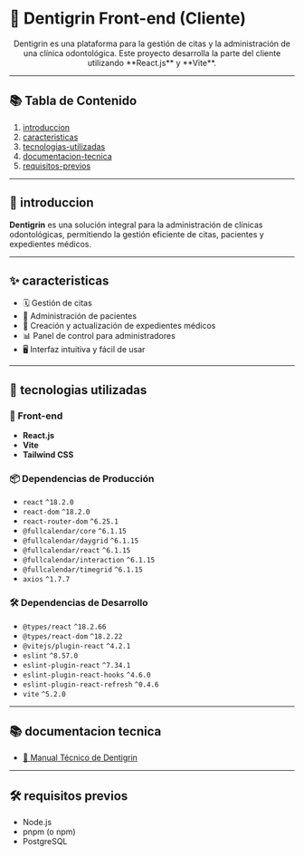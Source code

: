# 🦷 Dentigrin Front-end (Cliente)

<p align="center">
    Dentigrin es una plataforma para la gestión de citas y la administración de una clínica odontológica.  
    Este proyecto desarrolla la parte del cliente utilizando **React.js** y **Vite**.
</p>

---

## 📚 Tabla de Contenido

1. [introduccion](#introduccion)
2. [caracteristicas](#caracteristicas)
3. [tecnologias-utilizadas](#tecnologias-utilizadas)
4. [documentacion-tecnica](#documentacion-tecnica)
5. [requisitos-previos](#requisitos-previos)

---

## 📖 introduccion

**Dentigrin** es una solución integral para la administración de clínicas odontológicas, permitiendo la gestión eficiente de citas, pacientes y expedientes médicos.

---

## ✨ caracteristicas

- 🗓️ Gestión de citas
- 👥 Administración de pacientes
- 📑 Creación y actualización de expedientes médicos
- 📊 Panel de control para administradores
- 🖥️ Interfaz intuitiva y fácil de usar

---

## 🧰 tecnologias utilizadas

### 🚀 Front-end
- **React.js**
- **Vite**
- **Tailwind CSS**

### 📦 Dependencias de Producción
- `react` `^18.2.0`
- `react-dom` `^18.2.0`
- `react-router-dom` `^6.25.1`
- `@fullcalendar/core` `^6.1.15`
- `@fullcalendar/daygrid` `^6.1.15`
- `@fullcalendar/react` `^6.1.15`
- `@fullcalendar/interaction` `^6.1.15`
- `@fullcalendar/timegrid` `^6.1.15`
- `axios` `^1.7.7`

### 🛠️ Dependencias de Desarrollo
- `@types/react` `^18.2.66`
- `@types/react-dom` `^18.2.22`
- `@vitejs/plugin-react` `^4.2.1`
- `eslint` `^8.57.0`
- `eslint-plugin-react` `^7.34.1`
- `eslint-plugin-react-hooks` `^4.6.0`
- `eslint-plugin-react-refresh` `^0.4.6`
- `vite` `^5.2.0`

---

## 📚 documentacion tecnica

- [📄 Manual Técnico de Dentigrin](src/assets/documentation/manual_dentigrin.md)

---

## 🛠️ requisitos previos

- Node.js
- pnpm (o npm)
- PostgreSQL
